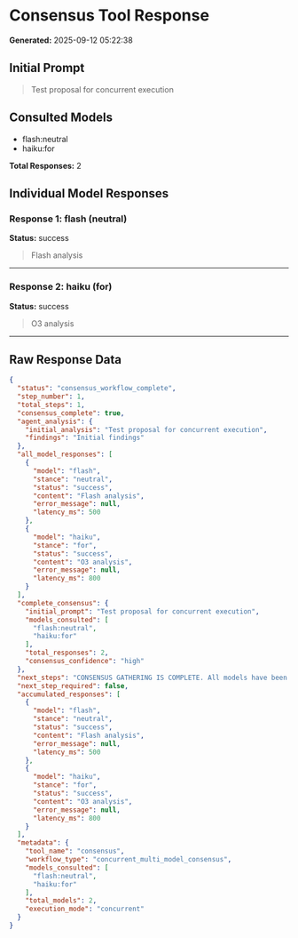 # Consensus Tool Response

**Generated:** 2025-09-12 05:22:38

## Initial Prompt
> Test proposal for concurrent execution

## Consulted Models
- flash:neutral
- haiku:for

**Total Responses:** 2

## Individual Model Responses

### Response 1: flash (neutral)
**Status:** success

> Flash analysis

---

### Response 2: haiku (for)
**Status:** success

> O3 analysis

---

## Raw Response Data
```json
{
  "status": "consensus_workflow_complete",
  "step_number": 1,
  "total_steps": 1,
  "consensus_complete": true,
  "agent_analysis": {
    "initial_analysis": "Test proposal for concurrent execution",
    "findings": "Initial findings"
  },
  "all_model_responses": [
    {
      "model": "flash",
      "stance": "neutral",
      "status": "success",
      "content": "Flash analysis",
      "error_message": null,
      "latency_ms": 500
    },
    {
      "model": "haiku",
      "stance": "for",
      "status": "success",
      "content": "O3 analysis",
      "error_message": null,
      "latency_ms": 800
    }
  ],
  "complete_consensus": {
    "initial_prompt": "Test proposal for concurrent execution",
    "models_consulted": [
      "flash:neutral",
      "haiku:for"
    ],
    "total_responses": 2,
    "consensus_confidence": "high"
  },
  "next_steps": "CONSENSUS GATHERING IS COMPLETE. All models have been consulted concurrently. Synthesize all perspectives and present:\n1. Key points of AGREEMENT across models\n2. Key points of DISAGREEMENT and why they differ\n3. Your final consolidated recommendation\n4. Specific, actionable next steps for implementation\n5. Critical risks or concerns that must be addressed",
  "next_step_required": false,
  "accumulated_responses": [
    {
      "model": "flash",
      "stance": "neutral",
      "status": "success",
      "content": "Flash analysis",
      "error_message": null,
      "latency_ms": 500
    },
    {
      "model": "haiku",
      "stance": "for",
      "status": "success",
      "content": "O3 analysis",
      "error_message": null,
      "latency_ms": 800
    }
  ],
  "metadata": {
    "tool_name": "consensus",
    "workflow_type": "concurrent_multi_model_consensus",
    "models_consulted": [
      "flash:neutral",
      "haiku:for"
    ],
    "total_models": 2,
    "execution_mode": "concurrent"
  }
}
```
